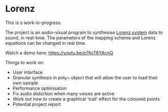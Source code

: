 # Lorenz

This is a work-in-progress.

The project is an audio-visual program to synthesise [Lorenz system](https://en.wikipedia.org/wiki/Lorenz_system) data to sound, in real-time. The parameters of the mapping scheme and Lorenz equations can be changed in real time.

Watch a demo here: https://youtu.be/e76cT6YAcnQ

Things to work on:
- User interface
- Granular synthesis in poly~ object that will allow the user to load their own sample
- Performance optimisation
- Fix audio distortion when many voices are active
- Work out how to create a graphical 'trail' effect for the coloured points
- Potential project report
